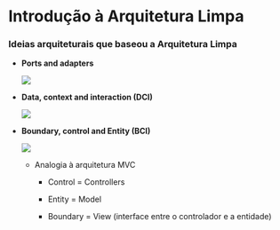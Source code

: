 # Introdução à Arquitetura Limpa

### Ideias arquiteturais que baseou a Arquitetura Limpa

* **Ports and adapters**

  ![](representacao-ports-and-adapters.png)

* **Data, context and interaction (DCI)**

  ![](representacao-dci.png)

* **Boundary, control and Entity (BCI)**

  ![](representacao-bci.png)

  * Analogia à arquitetura MVC

    * Control = Controllers

    * Entity = Model

    * Boundary = View (interface entre o controlador e a entidade)